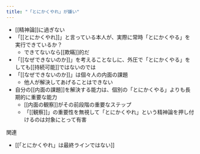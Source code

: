 ```yaml
---
title: "「とにかくやれ」が嫌い"
---
```


- [[精神論]]に過ぎない
- 「[[とにかくやれ]]」と言っている本人が、実際に常時「とにかくやる」を実行できているか？
    - できてないなら[[欺瞞]]的だ
- 「[[なぜできないのか]]」を考えることなしに、外圧で「とにかくやる」をしても[[持続可能]]ではないのでは
- 「[[なぜできないのか]]」は個々人の内面の課題
    - 他人が解決してあげることはできない
- 自分の[[内面の課題]]を解決する能力は、個別の「とにかくやる」よりも長期的に重要な能力
    - [[内面の観察]]がその前段階の重要なステップ
    - 「[[観察]]」の重要性を無視して「とにかくやれ」という精神論を押し付けるのは対象にとって有害

関連
- [[「とにかくやれ」は最終ラインではない]]
